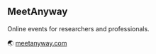 ## MeetAnyway

Online events for researchers and professionals.

🌏 [meetanyway.com](https://meetanyway.com/)

